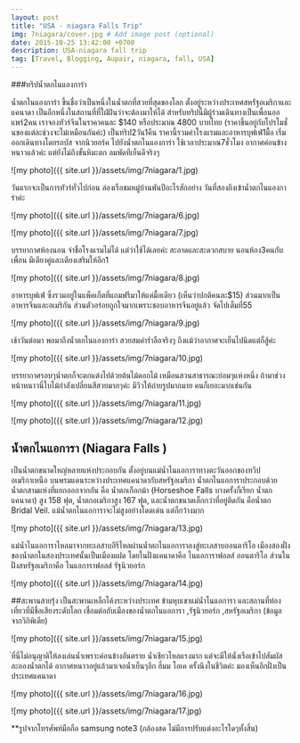 ```yaml
---
layout: post
title: "USA - niagara Falls Trip"
img: 7niagara/cover.jpg # Add image post (optional)
date: 2015-10-25 13:42:00 +0700
description: USA-niagara fall trip
tag: [Travel, Blogging, Aupair, niagara, fall, USA]
---
```

###ทริปน้ำตกไนแองการ่า

น้ำตกไนแองการ่า ขึ้นชื่อว่าเป็นหนึ่งในน้ำตกที่สวยที่สุดของโลก ตั้งอยู่ระหว่างประเทศสหรัฐอเมริกาและแคนาดา เป็นอีกหนึ่งในสถานที่ที่ใฝ่ฝันว่าจะต้องมาให้ได้ สำหรับทริปนี้มีผู้ร่วมเดินทางเป็นเพื่อนออแพร์2คน เราจองทัวร์จีนในราคาคนละ $140 หรือประมาณ 4800 บาทไทย (ราคาขึ้นอยู่กับโปรโมชั่นของแต่ละช่วงจะไม่เหมือนกันค่ะ) เป็นทริป2วัน1คืน ราคานี้รวมค่าโรงแรมและอาหารบุฟเฟ่1มื้อ เริ่มออกเดินทางโดยรถบัส จากนิวยอร์ค ไปยังน้ำตกไนแองการ่า ใช้เวลาประมาณ7ชั่วโมง อากาศค่อนข้างหนาวแล้วค่ะ แต่ยังไม่ถึงขั้นหิมะตก ลมพัดทีเย็นดีจริงๆ

![my photo]({{ site.url }}/assets/img/7niagara/1.jpg)

วันแรกจะเป็นการทัวร์ทั่วไปก่อน ล่องเรือชมหมู่บ้านพันปีอะไรสักอย่าง วันที่สองถึงเข้าน้ำตกไนแองการ่าค่ะ

![my photo]({{ site.url }}/assets/img/7niagara/6.jpg)

![my photo]({{ site.url }}/assets/img/7niagara/7.jpg)

บรรยากาศห้องนอน จำชื่อโรงแรมไม่ได้ แต่ว่าใช้ได้เลยค่ะ สะอาดและสะดวกสบาย นอนห้อง3คนกับเพื่อน มีเตียงคู่และเตียงเสริมให้อีก1

![my photo]({{ site.url }}/assets/img/7niagara/8.jpg)

อาหารบุฟเฟ่ ซึ่งรวมอยู่ในแพ็คเก็ตที่แถมฟรีมาให้แค่มื้อเดียว (เห็นว่าปกติคนละ$15) ส่วนมากเป็นอาหารจีนและอเมริกัน ส่วนตัวอร่อยถูกใจมากเพราะชอบอาหารจีนอยู่แล้ว จัดไปเต็มที่55

![my photo]({{ site.url }}/assets/img/7niagara/9.jpg)

เช้าวันต่อมา พอมาถึงน้ำตกไนแองการ่า สวยสมคำร่ำลือจริงๆ ถึงแม้ว่าอากาศจะเย็นไปนิดแต่ก็สู้ค่ะ

![my photo]({{ site.url }}/assets/img/7niagara/10.jpg)

บรรยากาศรอบๆน่ำตกก็จะตกแต่งไปด้วยต้นไม้ดอกไม้ เหมือนสวนสาธารณะย่อมๆแห่งหนึ่ง ถ้ามาช่วงหน้าหนาวนี่ใบไม้กำลังเปลี่ยนสีสวยมากๆค่ะ มีวิวให้ถ่ายรูปมากมาย คนก็เยอะมากเช่นกัน

![my photo]({{ site.url }}/assets/img/7niagara/11.jpg)


![my photo]({{ site.url }}/assets/img/7niagara/12.jpg)

## น้ำตกไนแอการา (Niagara Falls )
 เป็นน้ำตกขนาดใหญ่หลายแห่งประกอบกัน ตั้งอยู่บนแม่น้ำไนแอการาทางตะวันออกของทวีปอเมริกาเหนือ บนพรมแดนระหว่างประเทศแคนาดากับสหรัฐอเมริกา น้ำตกไนแอการาประกอบด้วยน้ำตกสามแห่งที่แยกออกจากกัน คือ น้ำตกเกือกม้า (Horseshoe Falls บางครั้งก็เรียก น้ำตกแคนาดา) สูง 158 ฟุต, น้ำตกอเมริกาสูง 167 ฟุต, และน้ำตกขนาดเล็กกว่าที่อยู่ติดกัน คือน้ำตก Bridal Veil. แม้น้ำตกไนแอการาจะไม่สูงอย่างโดดเด่น แต่ก็กว้างมาก

![my photo]({{ site.url }}/assets/img/7niagara/13.jpg)

แม่น้ำไนแอการาไหลมาจากทะเลสาบอีรีไหลผ่านน้ำตกไนแอการาลงสู่ทะเลสาบออนตาริโอ เมืองสองฝั่งของน้ำตกในสองประเทศนั้นเป็นเมืองแฝด โดยในฝั่งแคนาดาคือ ไนแอการาฟอลส์ ออนตาริโอ ส่วนในฝั่งสหรัฐอเมริกาคือ ไนแอการาฟอลส์ รัฐนิวยอร์ก

![my photo]({{ site.url }}/assets/img/7niagara/14.jpg)

##สะพานสายรุ้ง
เป็นสะพานเหล็กโค้งระหว่างประเทศ ข้ามหุบเขาแม่น้ำไนแอการา และสถานที่ท่องเที่ยวที่มีชื่อเสียงระดับโลก เชื่อมต่อกับเมืองของน้ำตกไนแอการา ,รัฐนิวยอร์ก ,สหรัฐอเมริกา (ข้อมูลจากวิกิพิเดีย)


![my photo]({{ site.url }}/assets/img/7niagara/15.jpg)

่ที่นี่ไม่อนุญาติให้ลงเล่นน้ำเพราะค่อนข้างอันตราย น้ำเชียวไหลแรงมาก แต่จะมีให้นั่งเรือเข้าไปสัมผัสละอองน้ำตกได้ อากาศหนาวอยู่แล้วมาเจอน้ำเย็นๆอีก ฮึ่มม โอเค ครั้งนึงในชีวิตค่ะ มองเห็นอีกฝั่งเป็นประเทศแคนาดา

![my photo]({{ site.url }}/assets/img/7niagara/16.jpg)

![my photo]({{ site.url }}/assets/img/7niagara/17.jpg)


**รูปจากโทรศัพท์มือถือ samsung note3 (กล้องสด ไม่มีการปรับแต่งอะไรใดๆทั้งสิ้น)
